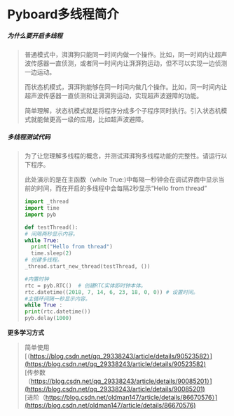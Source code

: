 # Pyboard多线程简介

##### 为什么要开启多线程

>普通模式中，湃湃狗只能同一时间内做一个操作。比如，同一时间内让超声波传感器一直侦测，或者同一时间内让湃湃狗运动，但不可以实现一边侦测一边运动。
>
>而状态机模式，湃湃狗能够在同一时间内做几个操作。比如，同一时间内让超声波传感器一直侦测和让湃湃狗运动，实现超声波避障的功能。
>
>简单理解，状态机模式就是将程序分成多个子程序同时执行。引入状态机模式就能做更高一级的应用，比如超声波避障。 


##### 多线程测试代码

>  为了让您理解多线程的概念，并测试湃湃狗多线程功能的完整性。请运行以下程序。
>
>  此处演示的是在主函数（while True:)中每隔一秒钟会在调试界面中显示当前的时间，而在开启的多线程中会每隔2秒显示“Hello from thread”
>
>```python
>import _thread
>import time
>import pyb
>
>def testThread():
># 间隔两秒显示内容。
>while True:
>   print("Hello from thread")
>   time.sleep(2)
># 创建多线程。
>_thread.start_new_thread(testThread, ())
>
>#内置时钟
>rtc = pyb.RTC()  # 创建RTC实体即时钟本体。
>rtc.datetime((2018, 7, 14, 6, 23, 18, 0, 0)) # 设置时间。
>#主循环间隔一秒显示内容。
>while True :
>print(rtc.datetime())
>pyb.delay(1000)
>```

**更多学习方式**

>简单使用[（https://blog.csdn.net/qq_29338243/article/details/90523582）](https://blog.csdn.net/qq_29338243/article/details/90523582)  
>[传参数（https://blog.csdn.net/qq_29338243/article/details/90085201）](https://blog.csdn.net/qq_29338243/article/details/90085201)  
>[进阶（https://blog.csdn.net/oldman147/article/details/86670576）](https://blog.csdn.net/oldman147/article/details/86670576)  
